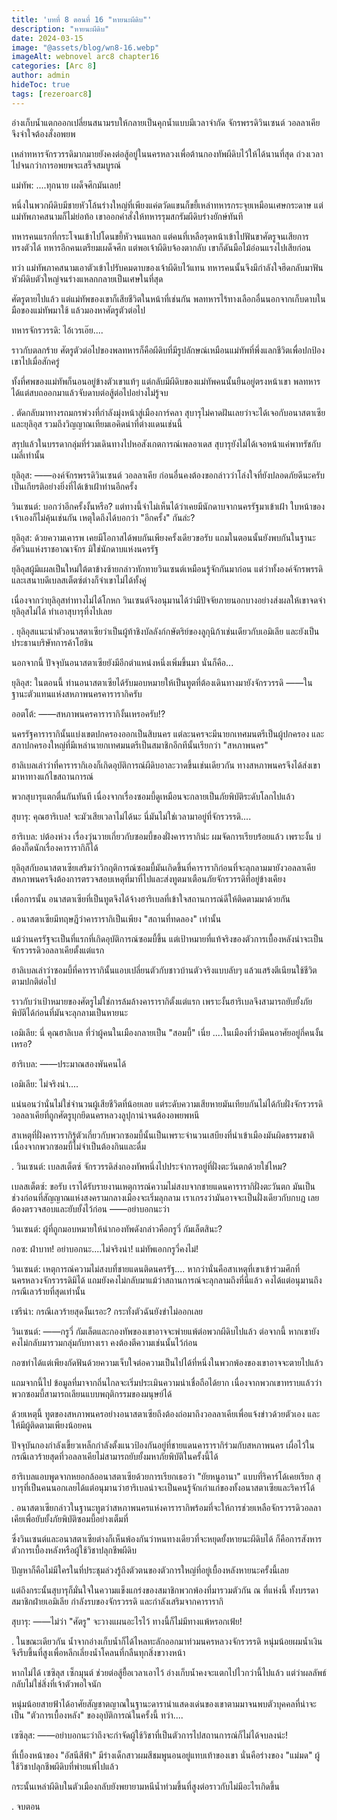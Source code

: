 ```yaml
---
title: 'บทที่ 8 ตอนที่ 16 "หายนะผีดิบ"'
description: "หายนะผีดิบ"
date: 2024-03-15
image: "@assets/blog/wn8-16.webp"
imageAlt: webnovel arc8 chapter16
categories: [Arc 8]
author: admin
hideToc: true
tags: [rezeroarc8]
---
```



อ่างเก็บน้ำแตกออกเปลี่ยนสนามรบให้กลายเป็นคุกน้ำแบบมีเวลาจำกัด จักรพรรดิวินเซนต์ วอลลาเคียจึงจำใจต้องสั่งอพยพ

เหล่าทหารจักรวรรดิมากมายยังคงต่อสู้อยู่ในนครหลวงเพื่อต้านกองทัพผีดิบไว้ให้ได้นานที่สุด ถ่วงเวลาไปจนกว่าการอพยพจะเสร็จสมบูรณ์

แม่ทัพ: ....ทุกนาย เผด็จศึกมันเลย!

หนึ่งในพวกผีดิบมีชายหัวโล้นร่างใหญ่ที่เพียงแค่ตวัดแขนก็ขยี้เหล่าทหารกระจุยเหมือนเศษกระดาษ แต่แม่ทัพภาคสนามก็ไม่ย่อท้อ เขาออกคำสั่งให้ทหารรุมสกรัมผีดิบร่างยักษ์ทันที

ทหารคนแรกที่กระโจนเข้าไปโดนขยี้หัวจนแหลก แต่คนที่เหลือรุดหน้าเข้าไปฟันขาศัตรูจนเสียการทรงตัวได้ ทหารอีกคนเตรียมเผด็จศึก แต่พอเจ้าผีดิบจ้องตากลับ เขาก็ดันมือไม้อ่อนแรงไปเสียก่อน

ทว่า แม่ทัพภาคสนามเอาตัวเข้าไปรับคมดาบของเจ้าผีดิบไว้แทน ทหารคนนั้นจึงมีกำลังใจฮึดกลับมาฟันหัวผีดิบตัวใหญ่จนร่างแหลกกลายเป็นเศษในที่สุด

ศัตรูตายไปแล้ว แต่แม่ทัพของเขาก็เสียชีวิตในหน้าที่เช่นกัน พลทหารไร้ทางเลือกอื่นนอกจากเก็บดาบในมือของแม่ทัพมาใช้ แล้วมองหาศัตรูตัวต่อไป

ทหารจักรวรรดิ: ไอ้เวรเอ๊ย....

ราวกับตลกร้าย ศัตรูตัวต่อไปของพลทหารก็คือผีดิบที่มีรูปลักษณ์เหมือนแม่ทัพที่พึ่งแลกชีวิตเพื่อปกป้องเขาไปเมื่อสักครู่

ทั้งที่ศพของแม่ทัพก็นอนอยู่ข้างตัวเขาแท้ๆ แต่กลับมีผีดิบของแม่ทัพคนนั้นยืนอยู่ตรงหน้าเขา พลทหารได้แต่สบถออกมาแล้วจับดาบต่อสู้ต่อไปอย่างไม่รู้จบ

.
ตัดกลับมาทางรถมกรพ่วงที่กำลังมุ่งหน้าสู่เมืองการ์คลา สุบารุไม่คาดฝันเลยว่าจะได้เจอกับอนาสตาเซียและยุลิอุส รวมถึงวิญญาณเทียมเอคิดน่าที่ต่างแดนเช่นนี้

สรุปแล้วในบรรดากลุ่มที่ร่วมเดินทางไปหอสังเกตการณ์เพลอาเดส สุบารุยังไม่ได้เจอหน้าแค่พาทรัชกับเมลี่เท่านั้น

ยุลิอุส: ――องค์จักรพรรดิวินเซนต์ วอลลาเคีย ก่อนอื่นคงต้องขอกล่าวว่าโล่งใจที่ยังปลอดภัยดีนะครับ เป็นเกียรติอย่างยิ่งที่ได้เข้าเฝ้าท่านอีกครั้ง

วินเซนต์: บอกว่าอีกครั้งงั้นหรือ? แต่ทางนี้จำไม่เห็นได้ว่าเคยมีนักดาบจากนครรัฐมาเข้าเฝ้า ใบหน้าของเจ้าเองก็ไม่คุ้นเช่นกัน เหตุใดถึงได้บอกว่า "อีกครั้ง" กันล่ะ?

ยุลิอุส: ด้วยความเคารพ เคยมีโอกาสได้พบกันเพียงครั้งเดียวขอรับ แถมในตอนนั้นยังพบกันในฐานะอัศวินแห่งราชอาณาจักร มิใช่นักดาบแห่งนครรัฐ

ยุลิอุสผู้มีแผลเป็นใหม่ใต้ตาข้างซ้ายกล่าวทักทายวินเซนต์เหมือนรู้จักกันมาก่อน แต่ว่าทั้งองค์จักรพรรดิและเสนาบดีเบลสเต็ตซ์ต่างก็จำเขาไม่ได้ทั้งคู่

เนื่องจากว่ายุลิอุสท่าทางไม่ได้โกหก วินเซนต์จึงอนุมานได้ว่ามีปัจจัยภายนอกบางอย่างส่งผลให้เขาจดจำยุลิอุสไม่ได้ ทำเอาสุบารุทึ่งไปเลย

.
ยุลิอุสแนะนำตัวอนาสตาเซียว่าเป็นผู้ท้าชิงบัลลังก์กษัตริย์ของลูกุนิก้าเช่นเดียวกับเอมิเลีย และยังเป็นประธานบริษัทการค้าโฮชิน

นอกจากนี้ ปัจจุบันอนาสตาเซียยังมีอีกตำแหน่งหนึ่งเพิ่มขึ้นมา นั่นก็คือ...

ยุลิอุส: ในตอนนี้ ท่านอนาสตาเซียได้รับมอบหมายให้เป็นทูตที่ต้องเดินทางมายังจักรวรรดิ ――ในฐานะตัวแทนแห่งสหภาพนครคารารากิครับ

ออตโต้: ――สหภาพนครคารารากิงั้นเหรอครับ!?

นครรัฐคารารากินั้นแบ่งเขตปกครองออกเป็นสิบนคร แต่ละนครจะมีนายกเทศมนตรีเป็นผู้ปกครอง และสภาปกครองใหญ่ที่มีเหล่านายกเทศมนตรีเป็นสมาชิกอีกทีนั้นเรียกว่า "สหภาพนคร"

ฮาลิเบลเล่าว่าที่คารารากิเองก็เกิดอุบัติการณ์ผีดิบอาละวาดขึ้นเช่นเดียวกัน ทางสหภาพนครจึงได้ส่งเขามาหาทางแก้ไขสถานการณ์

พวกสุบารุแตกตื่นกันทันที เนื่องจากเรื่องซอมบี้ดูเหมือนจะกลายเป็นภัยพิบัติระดับโลกไปแล้ว

สุบารุ: คุณฮาริเบล! จะมัวเสียเวลาไม่ได้นะ นี่มันไม่ใช่เวลามาอยู่ที่จักรวรรดิ....

ฮาริเบล: บ่ต้องห่วง เรื่องวุ่นวายเกี่ยวกับซอมบี้ของฝั่งคารารากิน่ะ ผมจัดการเรียบร้อยแล้ว เพราะงั้น บ่ต้องกึ๊ดนักเรื่องคารารากิก็ได้

ยุลิอุสกับอนาสตาเซียเสริมว่าวิกฤติการณ์ซอมบี้มันเกิดขึ้นที่คารารากิก่อนที่จะลุกลามมายังวอลลาเคีย สหภาพนครจึงต้องการตรวจสอบเหตุที่มาที่ไปและส่งทูตมาเตือนภัยจักรวรรดิที่อยู่ข้างเคียง

เพื่อการนั้น อนาสตาเซียที่เป็นทูตจึงได้จ้างฮาริเบลที่เข้าใจสถานการณ์ดีให้ติดตามมาด้วยกัน

.
อนาสตาเซียมีทฤษฎีว่าคารารากิเป็นเพียง "สถานที่ทดลอง" เท่านั้น

แม้ว่านครรัฐจะเป็นที่แรกที่เกิดอุบัติการณ์ซอมบี้ขึ้น แต่เป้าหมายที่แท้จริงของตัวการเบื้องหลังน่าจะเป็นจักรวรรดิวอลลาเคียตั้งแต่แรก

ฮาลิเบลเล่าว่าซอมบี้ที่คารารากินั้นแอบเปลี่ยนตัวกับชาวบ้านตัวจริงแบบลับๆ แล้วแสร้งตีเนียนใช้ชีวิตตามปกติต่อไป

ราวกับว่าเป้าหมายของศัตรูไม่ใช่การล้มล้างคารารากิตั้งแต่แรก เพราะงั้นฮาริเบลจึงสามารถยับยั้งภัยพิบัติได้ก่อนที่มันจะลุกลามเป็นหายนะ

เอมิเลีย: นี่ คุณฮาลิเบล ที่ว่าผู้คนในเมืองกลายเป็น "สอมบี้" เนี่ย ....ในเมืองที่ว่ามีคนอาศัยอยู่กี่คนงั้นเหรอ?

ฮาริเบล: ――ประมาณสองพันคนได้

เอมิเลีย: ไม่จริงน่า....

แน่นอนว่านั่นไม่ใช่จำนวนผู้เสียชีวิตที่น้อยเลย แต่ระดับความเสียหายมันเทียบกันไม่ได้กับฝั่งจักรวรรดิวอลลาเคียที่ถูกศัตรูบุกยึดนครหลวงลูปุกาน่าจนต้องอพยพหนี

สาเหตุที่ฝั่งคารารากิรู้ตัวเกี่ยวกับพวกซอมบี้นั้นเป็นเพราะจำนวนเสบียงที่นำเข้าเมืองมันผิดธรรมชาติ เนื่องจากพวกซอมบี้ไม่จำเป็นต้องกินและดื่ม

.
วินเซนต์: เบลสเต็ตซ์ จักรวรรดิส่งกองทัพหนึ่งไปประจำการอยู่ที่ฝั่งตะวันตกด้วยใช่ไหม?

เบลสเต็ตซ์: ขอรับ เราได้รับรายงานเหตุการณ์ความไม่สงบจากชายแดนคารารากิฝั่งตะวันตก มันเป็นช่วงก่อนที่สัญญาณแห่งสงครามกลางเมืองจะเริ่มลุกลาม เราเกรงว่ามันอาจจะเป็นฝั่งเดียวกับกบฎ เลยต้องตรวจสอบและยับยั้งไว้ก่อน ――อย่าบอกนะว่า

วินเซนต์: ผู้ที่ถูกมอบหมายให้นำกองทัพดังกล่าวคือกรูวี่ กัมเล็ตสินะ?

กอซ: ฝ่าบาท! อย่าบอกนะ....ไม่จริงน่า! แม่ทัพเอกกรูวี่คงไม่!

วินเซนต์: เหตุการณ์ความไม่สงบที่ชายแดนติดนครรัฐ.... หากว่านั่นคือสาเหตุที่เขาเข้าร่วมศึกที่นครหลวงจักรวรรดิมิได้ แถมยังคงไม่กลับมาแม้ว่าสถานการณ์จะลุกลามถึงที่นี่แล้ว คงได้แต่อนุมานถึงกรณีเลวร้ายที่สุดเท่านั้น

เซรีน่า: กรณีเลวร้ายสุดงั้นเรอะ? กระทั่งตัวฉันยังขำไม่ออกเลย

วินเซนต์: ――กรูวี่ กัมเล็ตและกองทัพของเขาอาจจะพ่ายแพ้ต่อพวกผีดิบไปแล้ว ต่อจากนี้ หากเขายังคงไม่กลับมารวมกลุ่มกับทางเรา คงต้องตีความเช่นนั้นไว้ก่อน

กอซทำได้แต่เพียงกัดฟันด้วยความเจ็บใจต่อความเป็นไปได้ที่หนึ่งในพวกพ้องของเขาอาจจะตายไปแล้ว

แถมจากนี้ไป ข้อมูลที่มาจากถิ่นไกลจะเริ่มประเมินความน่าเชื่อถือได้ยาก เนื่องจากพวกเขาทราบแล้วว่าพวกซอมบี้สามารถเลียนแบบพฤติกรรมของมนุษย์ได้

ด้วยเหตุนี้ ทูตของสหภาพนครอย่างอนาสตาเซียถึงต้องถ่อมาถึงวอลลาเคียเพื่อแจ้งข่าวด้วยตัวเอง และให้มีผู้ติดตามเพียงน้อยคน

ปัจจุบันกองกำลังเขี้ยวเหล็กกำลังตั้งแนวป้องกันอยู่ที่ชายแดนคารารากิร่วมกับสหภาพนคร เผื่อไว้ในกรณีเลวร้ายสุดที่วอลลาเคียไม่สามารถยับยั้งมหาภัยพิบัติในครั้งนี้ได้

ฮาริเบลแอบพูดจากหยอกล้ออนาสตาเซียด้วยการเรียกเธอว่า "ยัยหนูอานา" แบบที่ริคาร์โด้เคยเรียก สุบารุที่เป็นคนนอกเลยได้แต่อนุมานว่าฮาริเบลน่าจะเป็นคนรู้จักเก่าแก่ของทั้งอนาสตาเซียและริคาร์โด้

.
อนาสตาเซียกล่าวในฐานะทูตว่าสหภาพนครแห่งคารารากิพร้อมที่จะให้การช่วยเหลือจักรวรรดิวอลลาเคียเพื่อยับยั้งภัยพิบัติซอมบี้อย่างเต็มที่

ซึ่งวินเซนต์และอนาสตาเซียต่างก็เห็นพ้องกันว่าหนทางเดียวที่จะหยุดยั้งหายนะผีดิบได้ ก็คือการสังหารตัวการเบื้องหลังหรือผู้ใช้วิชาปลุกชีพผีดิบ

ปัญหาก็คือไม่มีใครในที่ประชุมล่วงรู้ถึงตัวตนของตัวการใหญ่ที่อยู่เบื้องหลังหายนะครั้งนี้เลย

แต่ถึงกระนั้นสุบารุก็มั่นใจในความแข็งแกร่งของสมาชิกพวกพ้องที่มารวมตัวกัน ณ ที่แห่งนี้ ทั้งบรรดาสมาชิกฝ่ายเอมิเลีย กำลังรบของจักรวรรดิ และกำลังเสริมจากคารารากิ

สุบารุ: ――ไม่ว่า "ศัตรู" จะวางแผนอะไรไว้ ทางนี้ก็ไม่มีทางแพ้หรอกเฟ้ย!

.
ในขณะเดียวกัน น้ำจากอ่างเก็บน้ำก็ได้ไหลทะลักออกมาท่วมนครหลวงจักรวรรดิ หนุ่มน้อยผมน้ำเงินจึงรีบขึ้นที่สูงเพื่อหลีกเลี่ยงน้ำโคลนที่กลืนทุกสิ่งขวางหน้า

หากไม่ได้ เซซิลุส เซ็กมุนต์ ช่วยต่อสู้ยื้อเวลาเอาไว้ อ่างเก็บน้ำคงจะแตกไปไวกว่านี้ไปแล้ว แต่ว่าผลลัพธ์กลับไม่ใช่สิ่งที่เจ้าตัวพอใจนัก

หนุ่มน้อยสายฟ้าได้อาศัยสัญชาตญาณในฐานะดารานำแสดงเด่นของเขาตามมาจนพบตัวบุคคลที่น่าจะเป็น "ตัวการเบื้องหลัง" ของอุบัติการณ์ในครั้งนี้ ทว่า....

เซซิลุส: ――อย่าบอกนะว่าถึงจะกำจัดผู้ใช้วิชาที่เป็นตัวการไปสถานการณ์ก็ไม่ได้จบลงน่ะ!

ที่เบื้องหน้าของ "อัสนีสีฟ้า" มีร่างเด็กสาวผมสีชมพูนอนอยู่แทบเท้าของเขา นั่นคือร่างของ "แม่มด" ผู้ใช้วิชาปลุกชีพผีดิบที่พ่ายแพ้ไปแล้ว

กระนั้นเหล่าผีดิบในตัวเมืองกลับยังพยายามหนีน้ำท่วมขึ้นที่สูงต่อราวกับไม่มีอะไรเกิดขึ้น

.
จบตอน